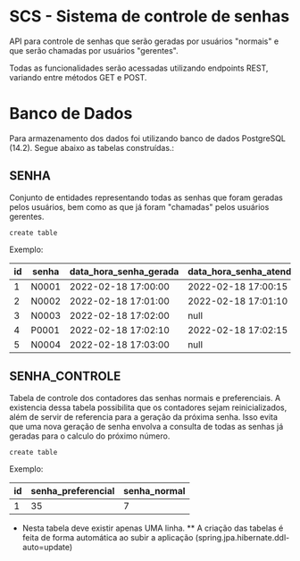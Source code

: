 # SCS - Sistema de controle de senhas

API para controle de senhas que serão geradas por usuários "normais" e que serão chamadas por usuários "gerentes".

Todas as funcionalidades serão acessadas utilizando endpoints REST, variando entre métodos GET e POST.

# Banco de Dados

Para armazenamento dos dados foi utilizando banco de dados PostgreSQL (14.2). Segue abaixo as tabelas construídas.:

## SENHA

Conjunto de entidades representando todas as senhas que foram geradas pelos usuários, bem como as que já foram "chamadas" pelos usuários gerentes.

```
create table
```

Exemplo:

| id | senha | data_hora_senha_gerada | data_hora_senha_atendimento | tipo | status |
| -- | ----- | ---------------------- | --------------------------- | ---- | ------ |
| 1 | N0001 | 2022-02-18 17:00:00 | 2022-02-18 17:00:15 | NORMAL | CONCLUIDO |
| 2 | N0002 | 2022-02-18 17:01:00 | 2022-02-18 17:01:10 | NORMAL | CONCLUIDO |
| 3 | N0003 | 2022-02-18 17:02:00 | null | NORMAL | PENDENTE |
| 4 | P0001 | 2022-02-18 17:02:10 | 2022-02-18 17:02:15 | PREFERENCIAL | CONCLUIDO |
| 5 | N0004 | 2022-02-18 17:03:00 | null | NORMAL | PENDENTE |

## SENHA_CONTROLE

Tabela de controle dos contadores das senhas normais e preferenciais. A existencia dessa tabela possibilita que os contadores sejam reinicializados, além de servir de referencia para a geração da próxima senha. Isso evita que uma nova geração de senha envolva a consulta de todas as senhas já geradas para o calculo do próximo número.

```
create table
```

Exemplo:

| id | senha_preferencial | senha_normal |
| -- | ------------------ | ------------ |
| 1 | 35 | 7 |

* Nesta tabela deve existir apenas UMA linha.
** A criação das tabelas é feita de forma automática ao subir a aplicação (spring.jpa.hibernate.ddl-auto=update)


